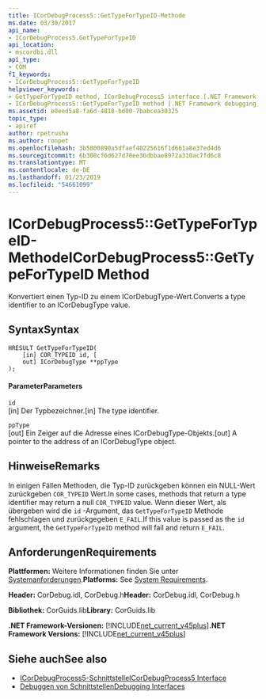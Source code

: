 ```yaml
---
title: ICorDebugProcess5::GetTypeForTypeID-Methode
ms.date: 03/30/2017
api_name:
- ICorDebugProcess5.GetTypeForTypeID
api_location:
- mscordbi.dll
api_type:
- COM
f1_keywords:
- ICorDebugProcess5::GetTypeForTypeID
helpviewer_keywords:
- GetTypeForTypeID method, ICorDebugProcess5 interface [.NET Framework debugging]
- ICorDebugProcess5::GetTypeForTypeID method [.NET Framework debugging]
ms.assetid: e0eed5a8-fa6d-4818-bd00-7babcea30325
topic_type:
- apiref
author: rpetrusha
ms.author: ronpet
ms.openlocfilehash: 3b5800890a5dfaef40225616f1d661a8e37ed4d6
ms.sourcegitcommit: 6b308cf6d627d78ee36dbbae8972a310ac7fd6c8
ms.translationtype: MT
ms.contentlocale: de-DE
ms.lasthandoff: 01/23/2019
ms.locfileid: "54661099"
---
```

# <a name="icordebugprocess5gettypefortypeid-method"></a><span data-ttu-id="10e04-102">ICorDebugProcess5::GetTypeForTypeID-Methode</span><span class="sxs-lookup"><span data-stu-id="10e04-102">ICorDebugProcess5::GetTypeForTypeID Method</span></span>
<span data-ttu-id="10e04-103">Konvertiert einen Typ-ID zu einem ICorDebugType-Wert.</span><span class="sxs-lookup"><span data-stu-id="10e04-103">Converts a type identifier to an ICorDebugType value.</span></span>  
  
## <a name="syntax"></a><span data-ttu-id="10e04-104">Syntax</span><span class="sxs-lookup"><span data-stu-id="10e04-104">Syntax</span></span>  
  
```  
HRESULT GetTypeForTypeID(  
    [in] COR_TYPEID id, [  
    out] ICorDebugType **ppType  
);  
```  
  
#### <a name="parameters"></a><span data-ttu-id="10e04-105">Parameter</span><span class="sxs-lookup"><span data-stu-id="10e04-105">Parameters</span></span>  
 `id`  
 <span data-ttu-id="10e04-106">[in] Der Typbezeichner.</span><span class="sxs-lookup"><span data-stu-id="10e04-106">[in] The type identifier.</span></span>  
  
 `ppType`  
 <span data-ttu-id="10e04-107">[out] Ein Zeiger auf die Adresse eines ICorDebugType-Objekts.</span><span class="sxs-lookup"><span data-stu-id="10e04-107">[out] A pointer to the address of an ICorDebugType object.</span></span>  
  
## <a name="remarks"></a><span data-ttu-id="10e04-108">Hinweise</span><span class="sxs-lookup"><span data-stu-id="10e04-108">Remarks</span></span>  
 <span data-ttu-id="10e04-109">In einigen Fällen Methoden, die Typ-ID zurückgeben können ein NULL-Wert zurückgeben `COR_TYPEID` Wert.</span><span class="sxs-lookup"><span data-stu-id="10e04-109">In some cases, methods that return a type identifier may return a null `COR_TYPEID` value.</span></span> <span data-ttu-id="10e04-110">Wenn dieser Wert, als übergeben wird die `id` -Argument, das `GetTypeForTypeID` Methode fehlschlagen und zurückgegeben `E_FAIL`.</span><span class="sxs-lookup"><span data-stu-id="10e04-110">If this value is passed as the `id` argument, the `GetTypeForTypeID` method will fail and return `E_FAIL`.</span></span>  
  
## <a name="requirements"></a><span data-ttu-id="10e04-111">Anforderungen</span><span class="sxs-lookup"><span data-stu-id="10e04-111">Requirements</span></span>  
 <span data-ttu-id="10e04-112">**Plattformen:** Weitere Informationen finden Sie unter [Systemanforderungen](../../../../docs/framework/get-started/system-requirements.md).</span><span class="sxs-lookup"><span data-stu-id="10e04-112">**Platforms:** See [System Requirements](../../../../docs/framework/get-started/system-requirements.md).</span></span>  
  
 <span data-ttu-id="10e04-113">**Header:** CorDebug.idl, CorDebug.h</span><span class="sxs-lookup"><span data-stu-id="10e04-113">**Header:** CorDebug.idl, CorDebug.h</span></span>  
  
 <span data-ttu-id="10e04-114">**Bibliothek:** CorGuids.lib</span><span class="sxs-lookup"><span data-stu-id="10e04-114">**Library:** CorGuids.lib</span></span>  
  
 <span data-ttu-id="10e04-115">**.NET Framework-Versionen:** [!INCLUDE[net_current_v45plus](../../../../includes/net-current-v45plus-md.md)]</span><span class="sxs-lookup"><span data-stu-id="10e04-115">**.NET Framework Versions:** [!INCLUDE[net_current_v45plus](../../../../includes/net-current-v45plus-md.md)]</span></span>  
  
## <a name="see-also"></a><span data-ttu-id="10e04-116">Siehe auch</span><span class="sxs-lookup"><span data-stu-id="10e04-116">See also</span></span>
- [<span data-ttu-id="10e04-117">ICorDebugProcess5-Schnittstelle</span><span class="sxs-lookup"><span data-stu-id="10e04-117">ICorDebugProcess5 Interface</span></span>](../../../../docs/framework/unmanaged-api/debugging/icordebugprocess5-interface.md)
- [<span data-ttu-id="10e04-118">Debuggen von Schnittstellen</span><span class="sxs-lookup"><span data-stu-id="10e04-118">Debugging Interfaces</span></span>](../../../../docs/framework/unmanaged-api/debugging/debugging-interfaces.md)
